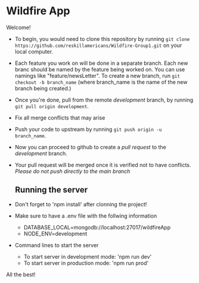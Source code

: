 # Wildfire App

Welcome!

- To begin, you would need to clone this repository by running
  `git clone https://github.com/reskillamericans/Wildfire-Group1.git`
  on your local computer.

- Each feature you work on will be done in a separate branch. Each new branc should be named by the feature being worked on. You can use namings like "feature/newsLetter".
  To create a new branch, run `git checkout -b branch_name` (where branch_name is the name of the new branch being created.)
- Once you're done, pull from the remote _development_ branch, by running `git pull origin development`.
- Fix all merge conflicts that may arise
- Push your code to upstream by running
  `git push origin -u branch_name`.
- Now you can proceed to github to create a _pull request_ to the _development_ branch.
- Your pull request will be merged once it is verified not to have conflicts.
  _Please do not push directly to the main branch_

  ## Running the server

- Don't forget to 'npm install' after clonning the project!
- Make sure to have a .env file with the follwing information

  - DATABASE_LOCAL=mongodb://localhost:27017/wildfireApp
  - NODE_ENV=development

- Command lines to start the server
  - To start server in development mode: 'npm run dev'
  - To start server in production mode: 'npm run prod'

All the best!

